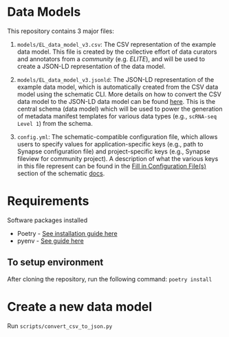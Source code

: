 # Data Models

This repository contains 3 major files:

1. `models/EL_data_model_v3.csv`: The CSV representation of the example data model. This file is created by the collective effort of data curators and annotators from a *community* (e.g. *ELITE*), and will be used to create a JSON-LD representation of the data model.

2. `models/EL_data_model_v3.jsonld`: The JSON-LD representation of the example data model, which is automatically created from the CSV data model using the schematic CLI. More details on how to convert the CSV data model to the JSON-LD data model can be found [here](https://sage-schematic.readthedocs.io/en/develop/cli_reference.html#schematic-schema-convert). This is the central schema (data model) which will be used to power the generation of metadata manifest templates for various data types (e.g., `scRNA-seq Level 1`) from the schema.

3. `config.yml`: The schematic-compatible configuration file, which allows users to specify values for application-specific keys (e.g., path to Synapse configuration file) and project-specific keys (e.g., Synapse fileview for community project). A description of what the various keys in this file represent can be found in the [Fill in Configuration File(s)](https://sage-schematic.readthedocs.io/en/develop/README.html#fill-in-configuration-file-s) section of the schematic [docs](https://sage-schematic.readthedocs.io/en/develop/index.html).

# Requirements

Software packages installed

- Poetry - [See installation guide here](https://python-poetry.org/docs/)
- pyenv - [See guide here](https://github.com/pyenv/pyenv)

## To setup environment

After cloning the repository, run the following command:
```poetry install```

# Create a new data model
Run `scripts/convert_csv_to_json.py`
